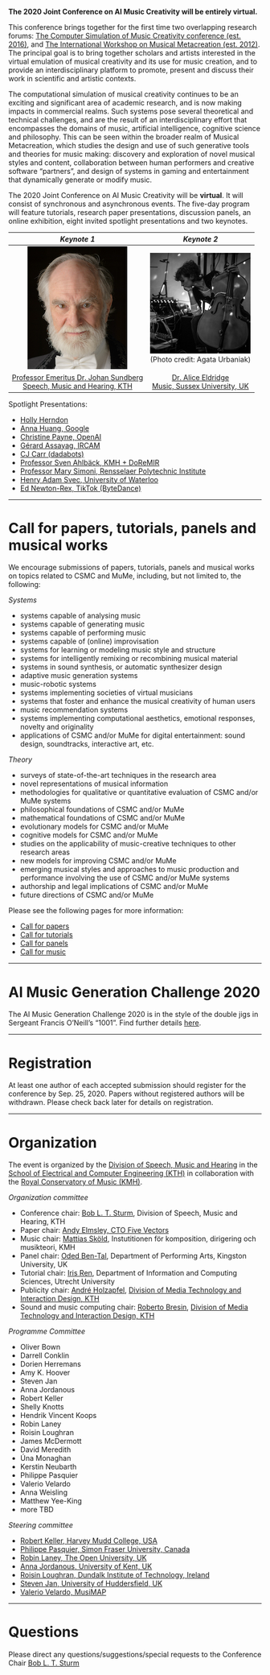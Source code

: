 **The 2020 Joint Conference on AI Music Creativity will be entirely virtual.**

This conference brings together for the first time two overlapping research forums: [The Computer Simulation of Music Creativity conference (est. 2016)](https://csmc2018.wordpress.com/), and [The International Workshop on Musical Metacreation (est. 2012)](http://musicalmetacreation.org/). The principal goal is to bring together scholars and artists interested in the virtual emulation of musical creativity and its use for music creation, and to provide an interdisciplinary platform to promote, present and discuss their work in scientific and artistic contexts.

The computational simulation of musical creativity continues to be an exciting and significant area of academic research, and is now making impacts in commercial realms. Such systems pose several theoretical and technical challenges, and are the result of an interdisciplinary effort that encompasses the domains of music, artificial intelligence, cognitive science and philosophy. This can be seen within the broader realm of Musical Metacreation, which studies the design and use of such generative tools and theories for music making: discovery and exploration of novel musical styles and content, collaboration between human performers and creative software “partners”, and design of systems in gaming and entertainment that dynamically generate or modify music.

The 2020 Joint Conference on AI Music Creativity will be **virtual**. It will consist of synchronous and asynchronous events. The five-day program will feature tutorials, research paper presentations, discussion panels, an online exhibition, eight invited spotlight presentations and two keynotes.

*Keynote 1* | *Keynote 2*
:-------------------------:|:-------------------------:
![](./Speakers/Sundberg.jpg) | ![](./Speakers/Eldridge.jpg)<br /> (Photo credit: Agata Urbaniak)
[Professor Emeritus Dr. Johan Sundberg <br />Speech, Music and Hearing, KTH](https://scholar.google.co.uk/citations?user=UXXUEcoAAAAJ&hl=en&oi=ao) | [Dr. Alice Eldridge <br /> Music, Sussex University, UK](https://profiles.sussex.ac.uk/p127749-alice-eldridge) 

Spotlight Presentations:
* [Holly Herndon](https://www.hollyherndon.com)
* [Anna Huang, Google](https://research.google/people/105787)
* [Christine Payne, OpenAI](http://christinemcleavey.com)
* [Gérard Assayag, IRCAM](https://www.ircam.fr/person/gerard-assayag)
* [CJ Carr (dadabots)](https://dadabots.com)
* [Professor Sven Ahlbäck, KMH + DoReMIR](https://scorecloud.com)
* [Professor Mary Simoni, Rensselaer Polytechnic Institute](https://faculty.rpi.edu/node/35920)
* [Henry Adam Svec, University of Waterloo](http://www.henryadamsvec.ca)
* [Ed Newton-Rex, TikTok (ByteDance)](https://www.linkedin.com/in/ed-newton-rex)

---

# Call for papers, tutorials, panels and musical works
We encourage submissions of papers, tutorials, panels and musical works on topics related to CSMC and MuMe, including, but not limited to, the following:

_Systems_
* systems capable of analysing music
* systems capable of generating music 
* systems capable of performing music 
* systems capable of (online) improvisation
* systems for learning or modeling music style and structure
* systems for intelligently remixing or recombining musical material
* systems in sound synthesis, or automatic synthesizer design
* adaptive music generation systems
* music-robotic systems
* systems implementing societies of virtual musicians
* systems that foster and enhance the musical creativity of human users
* music recommendation systems
* systems implementing computational aesthetics, emotional responses, novelty and originality
* applications of CSMC and/or MuMe for digital entertainment: sound design, soundtracks, interactive art, etc. 

_Theory_
* surveys of state-of-the-art techniques in the research area
* novel representations of musical information
* methodologies for qualitative or quantitative evaluation of CSMC and/or MuMe systems
* philosophical foundations of CSMC and/or MuMe
* mathematical foundations of CSMC and/or MuMe
* evolutionary models for CSMC and/or MuMe
* cognitive models for CSMC and/or MuMe
* studies on the applicability of music-creative techniques to other research areas
* new models for improving CSMC and/or MuMe
* emerging musical styles and approaches to music production and performance involving the use of CSMC and/or MuMe systems 
* authorship and legal implications of CSMC and/or MuMe
* future directions of CSMC and/or MuMe

Please see the following pages for more information:
* [Call for papers](callforpapers.md)
* [Call for tutorials](callfortutorials.md)
* [Call for panels](callforpanels.md)
* [Call for music](callformusic.md)

---
# AI Music Generation Challenge 2020

The AI Music Generation Challenge 2020 is in the style of the double jigs in Sergeant Francis O’Neill’s “1001”. Find further details <a href="MusicAI_Challenge_2020.pdf" download>here</a>.

---
# Registration
At least one author of each accepted submission should register for the conference by Sep. 25, 2020. Papers without registered authors will be withdrawn. Please check back later for details on registration.

---

# Organization 
The event is organized by the [Division of Speech, Music and Hearing](https://www.kth.se/tmh/division-of-speech-music-and-hearing-1.780110) in the [School of Electrical and Computer Engineering (KTH)](https://www.kth.se/en/eecs) in collaboration with the [Royal Conservatory of Music (KMH)](https://www.kmh.se/).

_Organization committee_
* Conference chair: [Bob L. T. Sturm](https://www.kth.se/profile/bobs), Division of Speech, Music and Hearing, KTH
* Paper chair: [Andy Elmsley, CTO Five Vectors](https://www.fivevectors.io/)
* Music chair: [Mattias Sköld](http://www.mattiasskold.com/), Instutitionen för komposition, dirigering och musikteori, KMH
* Panel chair: [Oded Ben-Tal](http://obental.wixsite.com/main), Department of Performing Arts, Kingston University, UK
* Tutorial chair: [Iris Ren](y.ren@uu.nl), Department of Information and Computing Sciences, Utrecht University
* Publicity chair: [André Holzapfel](https://www.kth.se/profile/holzap), [Division of Media Technology and Interaction Design, KTH](https://www.kth.se/mid/)
* Sound and music computing chair: [Roberto Bresin](https://www.kth.se/profile/roberto), [Division of Media Technology and Interaction Design, KTH](https://www.kth.se/mid/)

_Programme Committee_
* Oliver Bown
* Darrell	Conklin
* Dorien Herremans
* Amy K. Hoover
* Steven Jan
* Anna Jordanous
* Robert Keller
* Shelly Knotts
* Hendrik Vincent Koops
* Robin	Laney
* Roisin Loughran
* James	McDermott	
* David	Meredith
* Úna Monaghan
* Kerstin	Neubarth
* Philippe Pasquier
* Valerio Velardo
* Anna Weisling
* Matthew Yee-King
* more TBD

_Steering committee_
* [Robert Keller, Harvey Mudd College, USA](https://www.cs.hmc.edu/~keller/)
* [Philippe Pasquier, Simon Fraser University, Canada](http://philippepasquier.com/)
* [Robin Laney, The Open University, UK](http://mcs.open.ac.uk/rcl46/)
* [Anna Jordanous, University of Kent, UK](https://www.cs.kent.ac.uk/people/staff/akj22)
* [Roisin Loughran, Dundalk Institute of Technology, Ireland](https://loughranroisin.wordpress.com/)
* [Steven Jan, University of Huddersfield, UK](https://pure.hud.ac.uk/en/persons/steven-jan)
* [Valerio Velardo, MusiMAP](https://valeriovelardo.com)

---

# Questions
Please direct any questions/suggestions/special requests to the Conference Chair [Bob L. T. Sturm](mailto:bobs@kth.se)  
